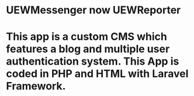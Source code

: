 # UEWMessenger now UEWReporter
# This app is a custom CMS which features a blog and multiple user authentication system. This App is coded in PHP and HTML with Laravel Framework.
